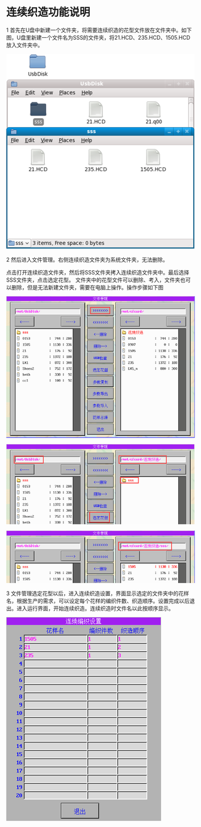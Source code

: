 # 连续织造功能说明

1 首先在U盘中新建一个文件夹，将需要连续织造的花型文件放在文件夹中。如下图，U盘里新建一个文件名为SSS的文件夹，将21.HCD、235.HCD、1505.HCD放入文件夹中。

![](../.gitbook/assets/037.png)

2 然后进入文件管理。右侧连续织造文件夹为系统文件夹，无法删除。

点击打开连续织造文件夹，然后将SSS文件夹拷入连续织造文件夹中。最后选择SSS文件夹，点击选定花型。 文件夹中的花型文件可以删除、考入，文件夹也可以删除，但是无法新建文件夹，需要在电脑上操作。操作步骤如下图

![](../.gitbook/assets/038.png)

![](../.gitbook/assets/039.png)

![](../.gitbook/assets/040.png)

3 文件管理选定花型以后，进入连续织造设置，界面显示选定的文件夹中的花样名，根据生产的需求，可以设定每个花样的编织件数、织造顺序。设置完成以后退出。进入运行界面，开始连续织造。连续织造时文件名以此按顺序显示。

![](../.gitbook/assets/041.png)

